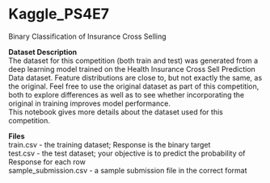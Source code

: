 # Kaggle_PS4E7
Binary Classification of Insurance Cross Selling

__Dataset Description__ <br/>
The dataset for this competition (both train and test) was generated from a deep learning model trained on the Health Insurance Cross Sell Prediction Data dataset. Feature distributions are close to, but not exactly the same, as the original. Feel free to use the original dataset as part of this competition, both to explore differences as well as to see whether incorporating the original in training improves model performance.
<br/>
This notebook gives more details about the dataset used for this competition.

__Files__ <br/>
train.csv - the training dataset; Response is the binary target<br/>
test.csv - the test dataset; your objective is to predict the probability of Response for each row<br/>
sample_submission.csv - a sample submission file in the correct format<br/>
